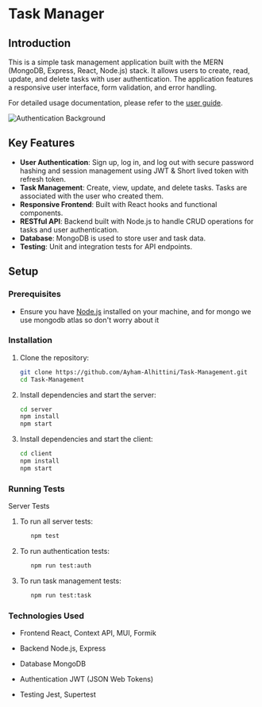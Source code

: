 # Task Manager

## Introduction
This is a simple task management application built with the MERN (MongoDB, Express, React, Node.js) stack. It allows users to create, read, update, and delete tasks with user authentication. The application features a responsive user interface, form validation, and error handling. 

For detailed usage documentation, please refer to the [user guide](https://scribehow.com/shared/Create_account_and_manage_tasks_tutorial__RTm5KaA1SGWlBXM7Cs09cA).

![Authentication Background](https://atypon-task-management.s3.eu-north-1.amazonaws.com/auth-background.jpg)

## Key Features
- **User Authentication**: Sign up, log in, and log out with secure password hashing and session management using JWT & Short lived token with refresh token.
- **Task Management**: Create, view, update, and delete tasks. Tasks are associated with the user who created them.
- **Responsive Frontend**: Built with React hooks and functional components.
- **RESTful API**: Backend built with Node.js to handle CRUD operations for tasks and user authentication.
- **Database**: MongoDB is used to store user and task data.
- **Testing**: Unit and integration tests for API endpoints.

## Setup

### Prerequisites
- Ensure you have [Node.js](https://nodejs.org/) installed on your machine, and for mongo we use mongodb atlas so don't worry about it

### Installation
1. Clone the repository:
   ```bash
   git clone https://github.com/Ayham-Alhittini/Task-Management.git
   cd Task-Management

2. Install dependencies and start the server:
   ```bash
   cd server
   npm install
   npm start

3. Install dependencies and start the client:
   ```bash
   cd client
   npm install
   npm start

### Running Tests
   Server Tests

1. To run all server tests:
   ```bash
      npm test

2. To run authentication tests:
   ```bash
      npm run test:auth

3. To run task management tests:
   ```bash
      npm run test:task

### Technologies Used
* Frontend
React,
Context API,
MUI,
Formik

* Backend
Node.js,
Express

* Database
MongoDB

* Authentication
JWT (JSON Web Tokens)

* Testing
Jest,
Supertest